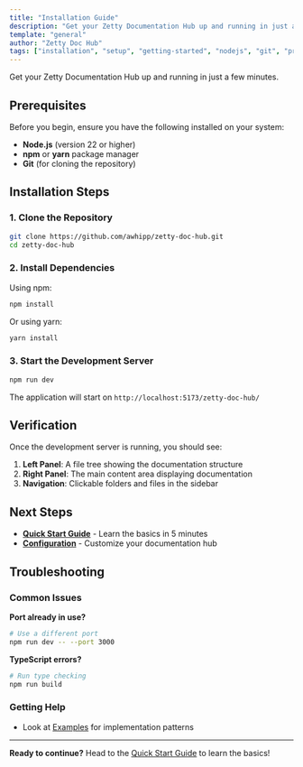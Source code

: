 ```yaml
---
title: "Installation Guide"
description: "Get your Zetty Documentation Hub up and running in just a few minutes"
template: "general"
author: "Zetty Doc Hub"
tags: ["installation", "setup", "getting-started", "nodejs", "git", "prerequisites"]
---
```


Get your Zetty Documentation Hub up and running in just a few minutes.

## Prerequisites

Before you begin, ensure you have the following installed on your system:

- **Node.js** (version 22 or higher)
- **npm** or **yarn** package manager
- **Git** (for cloning the repository)

## Installation Steps

### 1. Clone the Repository

```bash
git clone https://github.com/awhipp/zetty-doc-hub.git
cd zetty-doc-hub
```

### 2. Install Dependencies

Using npm:

```bash
npm install
```

Or using yarn:

```bash
yarn install
```

### 3. Start the Development Server

```bash
npm run dev
```

The application will start on `http://localhost:5173/zetty-doc-hub/`

## Verification

Once the development server is running, you should see:

1. **Left Panel**: A file tree showing the documentation structure
2. **Right Panel**: The main content area displaying documentation
3. **Navigation**: Clickable folders and files in the sidebar

## Next Steps

- **[Quick Start Guide](./quick-start)** - Learn the basics in 5 minutes
- **[Configuration](./configuration)** - Customize your documentation hub

## Troubleshooting

### Common Issues

**Port already in use?**

```bash
# Use a different port
npm run dev -- --port 3000
```

**TypeScript errors?**

```bash
# Run type checking
npm run build
```

### Getting Help

- Look at [Examples](../examples/general-template-example) for implementation patterns

---

**Ready to continue?** Head to the [Quick Start Guide](./quick-start) to learn the basics!
